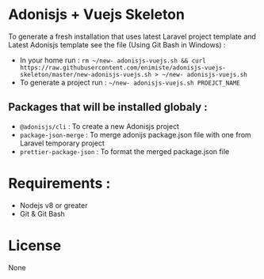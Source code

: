 # Adonisjs + Vuejs Skeleton
To generate a fresh installation that uses latest Laravel project template and Latest Adonisjs template see the file (Using Git Bash in Windows) : 
- In your home run : `rm ~/new- adonisjs-vuejs.sh && curl https://raw.githubusercontent.com/enimiste/adonisjs-vuejs-skeleton/master/new-adonisjs-vuejs.sh > ~/new- adonisjs-vuejs.sh`
- To generate a project run : `~/new- adonisjs-vuejs.sh PROEJCT_NAME` 

## Packages that will be installed globaly :
- `@adonisjs/cli` : To create a new Adonisjs project
- `package-json-merge` : To merge adonijs package.json file with one from Laravel temporary project
- `prettier-package-json` : To format the merged package.json file

# Requirements :
- Nodejs v8 or greater
- Git & Git Bash

# License
None